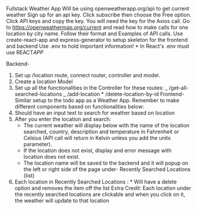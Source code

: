 Fullstack Weather App
Will be using openweatherapp.org/api to get current weather
Sign up for an api key. Click subscribe then choose the Free option.
Click API keys and copy the key. You will need the key for the Axios call.
Go to https://openweathermap.org/current and read how to make calls for one location by city name. Follow their format and Examples of API calls.
Use create-react-app and express-generator to setup skeleton for the frontend and backend
Use .env to hold important information! \* In React's .env must use REACT*APP*

Backend-

1. Set up /location route, connect router, controller and model.
2. Create a location Model
3. Set up all the functionalities in the Controller for these routes:
   _ /get-all-searched-locations
   _ /add-location \* /delete-location-by-id
   Frontend-
   Similar setup to the todo app as a Weather App. Remember to make different components based on functionalities below:
4. Should have an input text to search for weather based on location
5. After you enter the location and search:
   - The current weather will display below with the name of the location searched, country, description and temperature in Fahrenheit or Celsius (API call will return in Kelvin unless you add the units parameter).
   - If the location does not exist, display and error message with location does not exist.
   - The location name will be saved to the backend and it will popup on the left or right side of the page under- Recently Searched Locations (list)
6. Each location in Recently Searched Locations : \* Will have a delete option and removes the item off the list
   Extra Credit: Each location under the recently searched locations are clickable and when you click on it, the weather will update to that location
